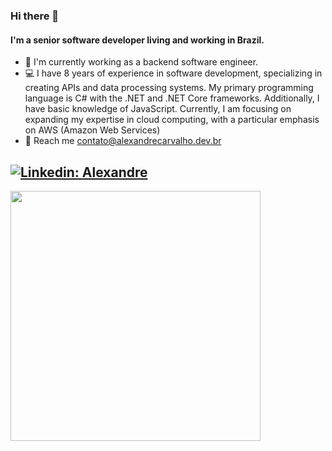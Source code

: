 ### Hi there 👋

#### I'm a senior software developer living and working in Brazil.

- 👷 I'm currently working as a backend software engineer.
- 💻 I have 8 years of experience in software development, specializing in creating APIs and data processing systems. My primary programming language is C# with the .NET and .NET Core frameworks. Additionally, I have basic knowledge of JavaScript. Currently, I am focusing on expanding my expertise in cloud computing, with a particular emphasis on AWS (Amazon Web Services)
- 📧 Reach me [contato@alexandrecarvalho.dev.br](mailto:contato@alexandrecarvalho.dev.br)

[![Linkedin: Alexandre](https://img.shields.io/badge/-Alexandre-blue?style=flat-square&logo=Linkedin&logoColor=white&link=https://www.linkedin.com/in/ac-alexandre-carvalho/)](https://www.linkedin.com/in/ac-alexandre-carvalho/)
---

<p align = "left">
  <img src = "https://github-readme-stats.vercel.app/api?username=Alelho&show_icons=true&theme=bear" width = 400>
</p>

<!--
**Alelho/Alelho** is a ✨ _special_ ✨ repository because its `README.md` (this file) appears on your GitHub profile.

Here are some ideas to get you started:

- 🔭 I’m currently working on ...
- 🌱 I’m currently learning ...
- 👯 I’m looking to collaborate on ...
- 🤔 I’m looking for help with ...
- 💬 Ask me about ...
- 📫 How to reach me: ...
- 😄 Pronouns: ...
- ⚡ Fun fact: ...
-->
